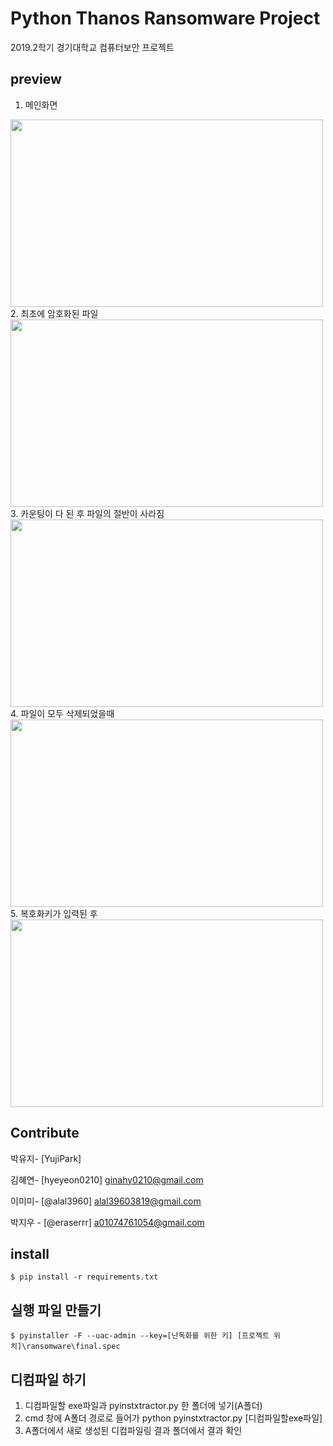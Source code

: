 # Python Thanos Ransomware Project

2019.2학기 경기대학교 컴퓨터보안 프로젝트

## preview
1. 메인화면<br>
<img src="https://user-images.githubusercontent.com/48823900/114044833-8527fd80-98c2-11eb-80f6-74ddfcd97f76.png" width=500 height=300>
2. 최초에 암호화된 파일<br>
<img src="https://user-images.githubusercontent.com/48823900/114044986-a4bf2600-98c2-11eb-809a-34a5824ccbcd.png" width=500 height=300>
3. 카운팅이 다 된 후 파일의 절반이 사라짐<br>
<img src="https://user-images.githubusercontent.com/48823900/114045008-a852ad00-98c2-11eb-9ade-2b8e30134f2e.png" width=500 height=300>
4. 파일이 모두 삭제되었을때<br>
<img src="https://user-images.githubusercontent.com/48823900/114045019-aab50700-98c2-11eb-9280-6b24e82ce76d.png" width=500 height=300>
5. 복호화키가 입력된 후<br>
<img src="https://user-images.githubusercontent.com/48823900/114046189-9a515c00-98c3-11eb-911b-76e59c60baf5.png" width=500 height=300>

## Contribute

박유지- [YujiPark]

김혜연- [hyeyeon0210]
ginahy0210@gmail.com

이미미- [@alal3960]
alal39603819@gmail.com  

박지우 - [@eraserrr]
a01074761054@gmail.com

## install
```
$ pip install -r requirements.txt
```
## 실행 파일 만들기
```
$ pyinstaller -F --uac-admin --key=[난독화를 위한 키] [프로젝트 위치]\ransomware\final.spec
```
## 디컴파일 하기
1. 디컴파일할 exe파일과 pyinstxtractor.py 한 폴더에 넣기(A폴더)
2. cmd 창에 A폴더 경로로 들어가 python pyinstxtractor.py [디컴파일할exe파일]
3. A폴더에서 새로 생성된 디컴파일링 결과 폴더에서 결과 확인
